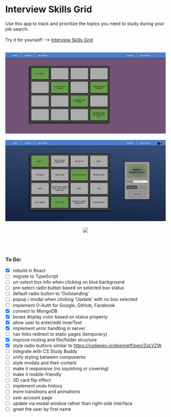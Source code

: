 # Interview Skills Grid
Use this app to track and prioritize the topics you need to study during your job search.
<br><br>
Try it for yourself! --> <a href="https://interview-skills-grid.herokuapp.com/" target="_blank">Interview Skills Grid</a>
<br><br>

<p align="center">
  <img src="https://github.com/Glorified-Software/interview-skills-grid/blob/5a2b3a329c3c2764c0313c73227f0384a7c94530/images/2022-01-31_230910.png" width="600px">
  <br><br>
  <img src="https://github.com/Glorified-Software/interview-skills-grid/blob/5a2b3a329c3c2764c0313c73227f0384a7c94530/images/2022-01-31_231007.png" width="600px">
  <br><br>
  <img src="https://github.com/RBoyle-Software/interview-skills-grid/blob/d1040f0c320170295a87caad298b2a8d7e4a7e72/images/original-skills-grid.png" width="600px">
</p>
<br><br>

### To Do:

- [x] rebuild in React
- [ ] migrate to TypeScript
- [ ] un-select box info when clicking on blue background
- [ ] pre-select radio button based on selected box status
- [ ] default radio button to 'Outstanding'
- [ ] popup / modal when clicking 'Update' with no box selected
- [ ] implement O-Auth for Google, GitHub, Facebook
- [x] connect to MongoDB
- [x] boxes display color based on status property
- [x] allow user to enter/edit innerText
- [x] implement error handling in server
- [ ] nav links redirect to static pages (temporary)
- [x] improve routing and file/folder structure
- [x] style radio buttons similar to https://codepen.io/dsenneff/pen/ZoLVZW
- [ ] integrate with CS Study Buddy
- [ ] unify styling between components
- [ ] style modals and their content
- [ ] make it responsive (no squishing or covering)
- [ ] make it mobile-friendly
- [ ] 3D card flip effect
- [ ] implement undo history
- [ ] more transitions and animations
- [ ] user account page
- [ ] update via modal window rather than right-side interface
- [ ] greet the user by first name
